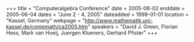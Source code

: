+++
title = "Computeralgebra Conference"
date = 2005-06-02
enddate = 2005-06-04
dates = "June 2 - 4, 2005"
dateadded = 1999-01-01
location = "Kassel, Germany"
webpage = "http://www.mathematik.uni-kassel.de/compmath/ca2005.htm"
speakers = "David J. Green, Florian Hess, Mark van Hoeij, Juergen Klueners, Gerhard Pfister"
+++
